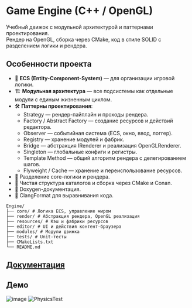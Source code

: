 # Game Engine (C++ / OpenGL)

Учебный движок с модульной архитектурой и паттернами проектирования.  
Рендер на OpenGL, сборка через CMake, код в стиле SOLID с разделением логики и рендера.  

## Особенности проекта
- 🧩 **ECS (Entity-Component-System)** — для организации игровой логики.  
- 🏗 **Модульная архитектура** — все подсистемы как отдельные модули с единым жизненным циклом.  
- 🛠 **Паттерны проектирования**:
  - Strategy — рендер-пайплайн и проходы рендера.  
  - Factory / Abstract Factory — создание ресурсов и действий редактора.  
  - Observer — событийная система (ECS, окно, ввод, логгер).  
  - Registry — хранение модулей и фабрик.  
  - Bridge — абстракция IRenderer и реализация OpenGLRenderer.  
  - Singleton — глобальные конфиги и регистры.  
  - Template Method — общий алгоритм рендера с делегированием шагов.  
  - Flyweight / Cache — хранение и переиспользование ресурсов.  
- 🎨 Разделение core-логики и рендера.  
- 📂 Чистая структура каталогов и сборка через CMake и Conan.  
- 📄 Doxygen-документация.  
- 📑 ClangFormat для выравнивания кода.

```
Engine/
├── core/ # Логика ECS, управление миром
├── render/ # Абстракция рендера, OpenGL реализация
├── resources/ # Кэш и фабрики ресурсов
├── editor/ # UI и действия контент-браузера
├── modules/ # Модули движка
├── tests/ # Unit-тесты
├── CMakeLists.txt
└── README.md
```
## [Документация](https://megorov4.github.io/LampyEngine/)

## Демо
![image](https://github.com/user-attachments/assets/491758a3-1f7c-46d7-9091-c5e7c2d9155d)
![PhysicsTest](https://github.com/user-attachments/assets/04693b79-ca1d-4186-8109-2a8f205ee7e7)
